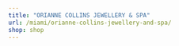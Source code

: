 ```yaml
---
title: "ORIANNE COLLINS JEWELLERY & SPA"
url: /miami/orianne-collins-jewellery-and-spa/
shop: shop
---
```

